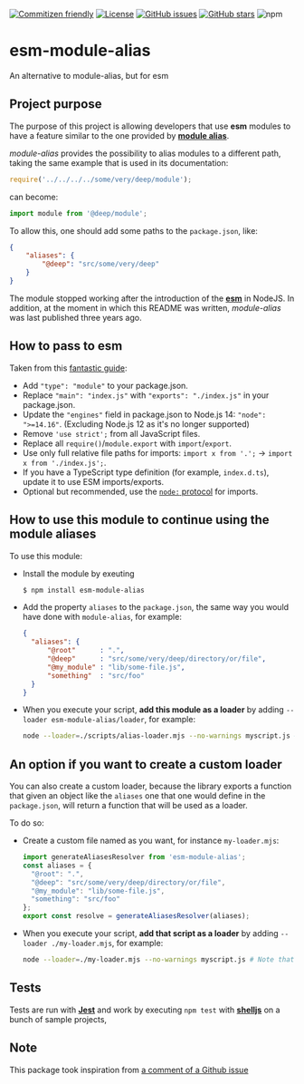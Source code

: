 [![Commitizen friendly](https://img.shields.io/badge/commitizen-friendly-brightgreen.svg)](http://commitizen.github.io/cz-cli/)
[![License](https://img.shields.io/npm/l/esm-module-alias.svg)](https://github.com/euberdeveloper/esm-module-alias/blob/master/LICENSE)
[![GitHub issues](https://img.shields.io/github/issues/euberdeveloper/esm-module-alias.svg)](https://github.com/euberdeveloper/esm-module-alias/issues)
[![GitHub stars](https://img.shields.io/github/stars/euberdeveloper/esm-module-alias.svg)](https://github.com/euberdeveloper/esm-module-alias/stargazers)
![npm](https://img.shields.io/npm/v/esm-module-alias.svg)


# esm-module-alias
An alternative to module-alias, but for esm

## Project purpose

The purpose of this project is allowing developers that use **esm** modules to have a feature similar to the one provided by **[module alias](https://www.npmjs.com/package/module-alias)**.

*module-alias* provides the possibility to alias modules to a different path, taking the same example that is used in its documentation:

```js
require('../../../../some/very/deep/module');
```

can become:

```js
import module from '@deep/module';
```

To allow this, one should add some paths to the `package.json`, like:
```json
{
    "aliases": {
        "@deep": "src/some/very/deep"
    }
}
```

The module stopped working after the introduction of the [**esm**](https://nodejs.org/api/esm.html) in NodeJS. In addition, at the moment in which this README was written, *module-alias* was last published three years ago.

## How to pass to esm

Taken from this [fantastic guide](https://gist.github.com/sindresorhus/a39789f98801d908bbc7ff3ecc99d99c):

- Add `"type": "module"` to your package.json.
- Replace `"main": "index.js"` with `"exports": "./index.js"` in your package.json.
- Update the `"engines"` field in package.json to Node.js 14: `"node": ">=14.16"`. (Excluding Node.js 12 as it's no longer supported)
- Remove `'use strict';` from all JavaScript files.
- Replace all `require()`/`module.export` with `import`/`export`.
- Use only full relative file paths for imports: `import x from '.';` → `import x from './index.js';`.
- If you have a TypeScript type definition (for example, `index.d.ts`), update it to use ESM imports/exports.
- Optional but recommended, use the [`node:` protocol](https://nodejs.org/api/esm.html#esm_node_imports) for imports.

## How to use this module to continue using the module aliases

To use this module:
* Install the module by exeuting 
  ```bash
  $ npm install esm-module-alias
  ```
* Add the property `aliases` to the `package.json`, the same way you would have done with `module-alias`, for example:
  ```json
  {
    "aliases": {
        "@root"      : ".",
        "@deep"      : "src/some/very/deep/directory/or/file",
        "@my_module" : "lib/some-file.js",
        "something"  : "src/foo"
    }
  }
  ```
* When you execute your script, **add this module as a loader** by adding `--loader esm-module-alias/loader`, for example:
    ```bash
    node --loader=./scripts/alias-loader.mjs --no-warnings myscript.js # Note that --no-warnings is to disable a warning and is optional
    ```

## An option if you want to create a custom loader

You can also create a custom loader, because the library exports a function that given an object like the `aliases` one that one would define in the `package.json`, will return a function that will be used as a loader.

To do so:

* Create a custom file named as you want, for instance `my-loader.mjs`:
  ```js
  import generateAliasesResolver from 'esm-module-alias'; 
  const aliases = {
    "@root": ".",
    "@deep": "src/some/very/deep/directory/or/file",
    "@my_module": "lib/some-file.js",
    "something": "src/foo"
  };
  export const resolve = generateAliasesResolver(aliases);
  ```
* When you execute your script, **add that script as a loader** by adding `--loader ./my-loader.mjs`, for example:
    ```bash
    node --loader=./my-loader.mjs --no-warnings myscript.js # Note that --no-warnings is to disable a warning and is optional
    ```
    
## Tests

Tests are run with **[Jest](https://jestjs.io/)** and work by executing `npm test` with **[shelljs](https://https://www.npmjs.com/package/shelljs)** on a bunch of sample projects,

## Note

This package took inspiration from [a comment of a Github issue](https://github.com/ilearnio/module-alias/issues/59#issuecomment-500480450)